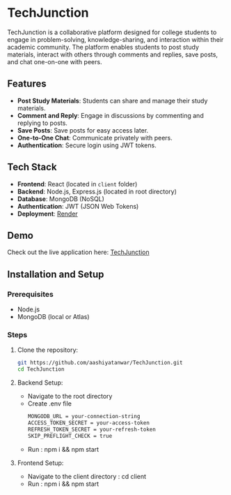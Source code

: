 # TechJunction

TechJunction is a collaborative platform designed for college students to engage in problem-solving, knowledge-sharing, and interaction within their academic community. The platform enables students to post study materials, interact with others through comments and replies, save posts, and chat one-on-one with peers.

## Features

- **Post Study Materials**: Students can share and manage their study materials.
- **Comment and Reply**: Engage in discussions by commenting and replying to posts.
- **Save Posts**: Save posts for easy access later.
- **One-to-One Chat**: Communicate privately with peers.
- **Authentication**: Secure login using JWT tokens.

## Tech Stack

- **Frontend**: React (located in `client` folder)
- **Backend**: Node.js, Express.js (located in root directory)
- **Database**: MongoDB (NoSQL)
- **Authentication**: JWT (JSON Web Tokens)
- **Deployment**: [Render](https://render.com)

## Demo

Check out the live application here: [TechJunction](https://techjunction-7f3t.onrender.com/)

## Installation and Setup

### Prerequisites

- Node.js
- MongoDB (local or Atlas)

### Steps

1. Clone the repository:
   ```bash
   git https://github.com/aashiyatanwar/TechJunction.git
   cd TechJunction

2. Backend Setup:

    - Navigate to the root directory
    - Create .env file
       ```bash
       MONGODB_URL = your-connection-string
       ACCESS_TOKEN_SECRET = your-access-token
       REFRESH_TOKEN_SECRET = your-refresh-token
       SKIP_PREFLIGHT_CHECK = true
    - Run : npm i && npm start

3. Frontend Setup:
    - Navigate to the client directory : cd client
    - Run : npm i && npm start

